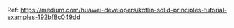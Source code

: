 

 Ref: https://medium.com/huawei-developers/kotlin-solid-principles-tutorial-examples-192bf8c049dd
 
